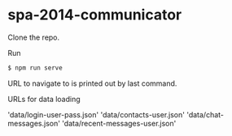 # spa-2014-communicator

Clone the repo.

Run

```bash
$ npm run serve
```

URL to navigate to is printed out by last command.

URLs for data loading

'data/login-user-pass.json'
'data/contacts-user.json'
'data/chat-messages.json'
'data/recent-messages-user.json'

